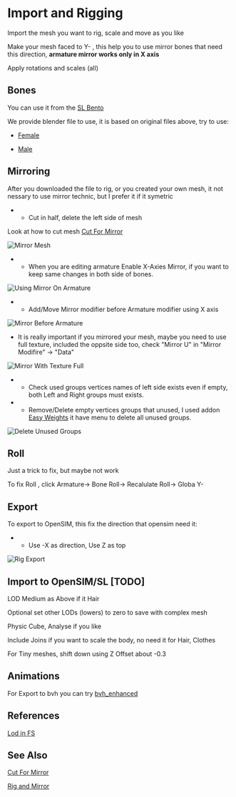 # Import and Rigging

Import the mesh you want to rig, scale and move as you like

Make your mesh faced to Y- , this help you to use mirror bones that need this direction, **armature mirror works only in X axis**

Apply rotations and scales (all)

## Bones

You can use it from the [SL Bento](https://wiki.secondlife.com/wiki/Project_Bento_Resources_and_Information)

We provide blender file to use, it is based on original files above, try to use:

* [Female](../Female_SL_Bento_Fixed.blend)

* [Male](../Female_SL_Bento_Fixed.blend)

## Mirroring

After you downloaded the file to rig, or you created your own mesh, it not nessary to use mirror technic, but I prefer it if it symetric

* - Cut in half, delete the left side of mesh

Look at how to cut mesh [Cut For Mirror](../examples/CutForMirror/CutForMirror.md)

![Mirror Mesh](MirrorMesh.png)

* - When you are editing armature Enable X-Axies Mirror, if you want to keep same changes in both side of bones.

![Using Mirror On Armature](UsingMirrorOnX.png)

* - Add/Move Mirror modifier before Armature modifier using X axis

![Mirror Before Armature](MirrorBeforeArmature.png)

* It is really important if you mirrored your mesh, maybe you need to use full texture, included the oppsite side too, check "Mirror U" in "Mirror Modifire" -> "Data"

![Mirror With Texture Full](MirrorWithTextureFull.png)

* - Check used groups vertices names of left side exists even if empty, both Left and Right groups must exists.

* - Remove/Delete empty vertices groups that unused, I used addon [Easy Weights](https://studio.blender.org/pipeline/addons/easy_weights) it have menu to delete all unused groups.

![Delete Unused Groups](DeleteUnusedGroups.png)

## Roll

Just a trick to fix, but maybe not work

To fix Roll , click Armature-> Bone Roll-> Recalulate Roll-> Globa Y-

## Export

To export to OpenSIM, this fix the direction that opensim need it:

* - Use -X as direction, Use Z as top

![Rig Export](RigExportPage01.png)

## Import to OpenSIM/SL [TODO]

LOD Medium as Above if it Hair

Optional set other LODs (lowers) to zero to save with complex mesh

Physic Cube, Analyse if you like

Include Joins if you want to scale the body, no need it for Hair, Clothes

For Tiny meshes, shift down using Z Offset about -0.3

## Animations

For Export to bvh you can try [bvh_enhanced](https://github.com/walkoncross/blender_bvh_addon_enhanced)

## References

[Lod in FS](https://www.firestormviewer.org/lod-and-the-upcoming-firestorm-release-the-what-and-why/)


## See Also

[Cut For Mirror](../examples/CutForMirror/CutForMirror.md)

[Rig and Mirror](../examples/RigMirror/readme.md)
